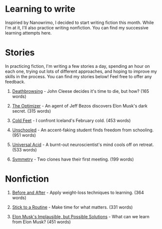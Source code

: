 # Learning to write
Inspiried by Nanowrimo, I decided to start writing fiction this month. While I'm at it, I'll also practice writing nonfiction. You can find my successive learning attempts here. 

# Stories

In practicing fiction, I'm writing a few stories a day, spending an hour on each one, trying out lots of different approaches, and hoping to improve my skills in the process. You can find my stories below! Feel free to offer any feedback. 

1. [Deathbrowsing](stories/01-deathbrowsing.md) - John Cleese decides it's time to die, but how? (165 words)

2. [The Optimizer](stories/02-the-optimizer.md) - An agent of Jeff Bezos discovers Elon Musk's dark secret. (315 words)

3. [Cold Feet](stories/03-cold-feet.md) - I confront Iceland's February cold. (453 words)

4. [Unschooled](stories/04-unschooled.md) - An accent-faking student finds freedom from schooling. (951 words)

5. [Universal Acid](stories/05-universal-acid.md) - A burnt-out neuroscientist's mind cools off on retreat. (533 words)

6. [Symmetry](stories/06-symmetry.md) - Two clones have their first meeting. (199 words)

# Nonfiction

1. [Before and After](essays/01-before-and-after.md) - Apply weight-loss techniques to learning. (364 words)

2. [Stick to a Routine](essays/02-routine.md) - Make time for what matters. (331 words)

3. [Elon Musk's Implausible, but Possible Solutions](essays/03-possible.md) - What can we learn from Elon Musk? (451 words)
